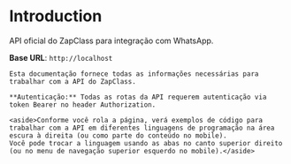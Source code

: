 # Introduction

API oficial do ZapClass para integração com WhatsApp.

<aside>
    <strong>Base URL</strong>: <code>http://localhost</code>
</aside>

    Esta documentação fornece todas as informações necessárias para trabalhar com a API do ZapClass.

    **Autenticação:** Todas as rotas da API requerem autenticação via token Bearer no header Authorization.

    <aside>Conforme você rola a página, verá exemplos de código para trabalhar com a API em diferentes linguagens de programação na área escura à direita (ou como parte do conteúdo no mobile).
    Você pode trocar a linguagem usando as abas no canto superior direito (ou no menu de navegação superior esquerdo no mobile).</aside>

